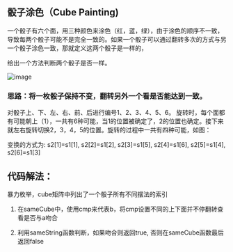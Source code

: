 ## 骰子涂色（Cube Painting)
 
一个骰子有六个面，用三种颜色来涂色（红，蓝，绿），由于涂色的顺序不一致，导致每两个骰子可能不是完全一致的。如果一个骰子可以通过翻转多次的方式与另一个骰子涂色一致，那就定义这两个骰子是一样的，

给出一个方法判断两个骰子是否一样。

![image](http://github.com/gszswork/Leet_Daily_Summary/Cube_painting/ima/cube1.png)


### 思路：将一枚骰子保持不变，翻转另外一个看是否能达到一致。

对骰子上、下、左、右、前、后进行编号1、2、3、4、5、6。 旋转时，每个面都有可能朝上（1），一共有6种可能，当1的位置被确定了，2的位置也确定。接下来就左右旋转切换2，3，4，5的位置。旋转的过程中一共有四种可能，如图：

变换的方式为:
s2[1]=s1[1], s2[2]=s1[2], 
s2[3]=s1[5], s2[4]=s1[6], s2[5]=s1[4], s2[6]=s1[3]


## 代码解法：
暴力枚举，cube矩阵中列出了一个骰子所有不同摆法的索引

1. 在sameCube中，使用cmp来代表b，将cmp设置不同的上下面并不停翻转查看是否与a吻合

2. 利用sameString函数判断，如果吻合则返回true, 否则在sameCube函数最后返回false 

